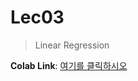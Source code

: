 # Lec03
> Linear Regression


**Colab Link**: [여기를 클릭하시오](https://colab.research.google.com/github/HanyangTechAI/2021-HAI-Lecture/blob/main/Lec04_Logistic_Regression/Lab03_Linear_Regression.ipynb)
